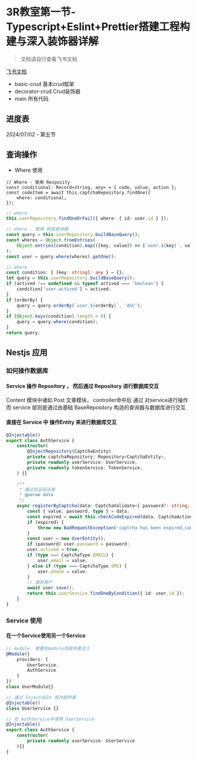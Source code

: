 # 3R教室第一节-Typescript+Eslint+Prettier搭建工程构建与深入装饰器详解
> 文档请自行查看飞书文档

[飞书文档](https://pincman-classroom.feishu.cn/wiki/wikcnHURsQsZ3yxtJutQn29Nayg)

- basic-crud 基本crud框架
- decorator-crud Crud装饰器
- main 所有代码

## 进度表

2024/07/02 - 第五节


## 查询操作


- Where 使用
```TS
// Where - 使用 Resposity
const conditional: Record<string, any> = { code, value, action };
const codeItem = await this.captchaRepository.findOne({
    where: conditional,
});
```

```ts
// where
this.userRepository.findOneOrFail({ where: { id: user.id } });
```

```ts
// where - 使用 构造查询器
const query = this.userRepository.buildBaseQuery();
const wheres = Object.fromEntries(
    Object.entries(condition).map(([key, value]) => [`user.${key}`, value]),
);
const user = query.where(wheres).getOne();
```

```ts
// where 
const condition: { [key: string]: any } = {};
let query = this.userRepository.buildBaseQuery();
if (actived !== undefined && typeof actived === 'boolean') {
    condition['user.actived'] = actived;
}
if (orderBy) {
    query = query.orderBy(`user.${orderBy}`, 'ASC');
}
if (Object.keys(condition).length > 0) {
    query = query.where(condition);
}
return query;
```


## Nestjs 应用  

### 如何操作数据库

#### Service 操作 Repository ， 然后通过 Repository 进行数据库交互

Content 模块中诸如 Post 文章模块， controller命中后 通过 对service进行操作 而 service 层则是通过由基础 BaseRepository 构造的查询器与数据库进行交互

#### 直接在 Service 中 操作Entity 来进行数据库交互

```ts
@Injectable()
export class AuthService {
    constructor(
        @InjectRepository(CaptchaEntity)
        private captchaRepository: Repository<CaptchaEntity>,
        private readonly userService: UserService,
        private readonly tokenService: TokenService,
    ) {}

    /**
     * 通过验证码注册
     * @param data
     */
    async registerByCaptcha(data: CaptchaValidate<{ password?: string; type: CaptchaType }>) {
        const { value, password, type } = data;
        const expired = await this.checkCodeExpired(data, CaptchaActionType.REGISTER);
        if (expired) {
            throw new BadRequestException('captcha has been expired,cannot used to register');
        }
        const user = new UserEntity();
        if (password) user.password = password;
        user.actived = true;
        if (type === CaptchaType.EMAIL) {
            user.email = value;
        } else if (type === CaptchaType.SMS) {
            user.phone = value;
        }
        // 储存用户
        await user.save();
        return this.userService.findOneByCondition({ id: user.id });
    }
}
```

### Service 使用

#### 在一个Service使用另一个Service

```ts
// module  需要在module将提供者注入
@Module({
    providers: [
        UserService,
        AuthService
    ]
})
class UserModule{}

// 通过 Injectable 成为提供者
@Injectable()
class UserService {}

// 在 AuthService中使用 UserService
@Injectable()
export class AuthService {
    constructor(
        private readonly userService: UserService
    ){}
}
```